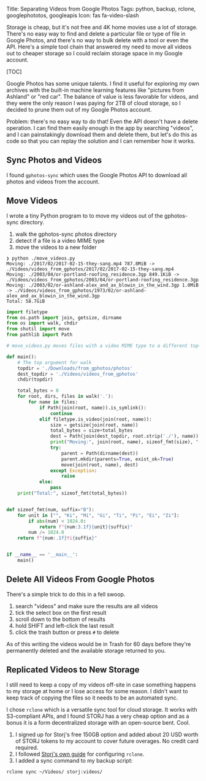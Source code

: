 Title: Separating Videos from Google Photos
Tags: python, backup, rclone, googlephototos, googleapis
Icon: fas fa-video-slash

Storage is cheap, but it's not free and 4K home movies use a lot of storage. There's no easy way to find and delete a particular file or type of file in Google Photos, and there's no way to bulk delete with a tool or even the API. Here's a simple tool chain that answered my need to move all videos out to cheaper storage so I could reclaim storage space in my Google account.

[TOC]

Google Photos has some unique talents. I find it useful for exploring my own archives with the built-in machine learning features like "pictures from Ashland" or "red car". The balance of value is less favorable for videos, and they were the only reason I was paying for 2TB of cloud storage, so I decided to prune them out of my Google Photos account.

Problem: there's no easy way to do that! Even the API doesn't have a delete operation. I can find them easily enough in the app by searching "videos", and I can painstakingly download them and delete them, but let's do this as code so that you can replay the solution and I can remember how it works.

## Sync Photos and Videos

I found `gphotos-sync` which uses the Google Photos API to download all photos and videos from the account.

## Move Videos

I wrote a tiny Python program to to move my videos out of the gphotos-sync directory.

1. walk the gphotos-sync photos directory
1. detect if a file is a video MIME type
1. move the videos to a new folder

```shell
❯ python ./move_videos.py
Moving: ./2017/02/2017-02-15-they-sang.mp4 787.8MiB -> ./Videos/videos_from_gphotos/2017/02/2017-02-15-they-sang.mp4
Moving: ./2003/04/or-portland-roofing_residence.3gp 849.1KiB -> ./Videos/videos_from_gphotos/2003/04/or-portland-roofing_residence.3gp
Moving: ./2003/02/or-ashland-alex_and_ax_blowin_in_the_wind.3gp 1.0MiB -> ./Videos/videos_from_gphotos/1973/02/or-ashland-alex_and_ax_blowin_in_the_wind.3gp
Total: 58.7GiB
```

```python
import filetype
from os.path import join, getsize, dirname
from os import walk, chdir
from shutil import move
from pathlib import Path

# move_videos.py moves files with a video MIME type to a different top-level directory with the same directory structure

def main():
    # The top argument for walk
    topdir = './Downloads/from_gphotos/photos'
    dest_topdir = './Videos/videos_from_gphotos'
    chdir(topdir)

    total_bytes = 0
    for root, dirs, files in walk('.'):
        for name in files:
            if Path(join(root, name)).is_symlink():
                continue
            elif filetype.is_video(join(root, name)):
                size = getsize(join(root, name))
                total_bytes = size+total_bytes
                dest = Path(join(dest_topdir, root.strip('./'), name))
                print("Moving:", join(root, name), sizeof_fmt(size), "->", dest)
                try:
                    parent = Path(dirname(dest))
                    parent.mkdir(parents=True, exist_ok=True)
                    move(join(root, name), dest)
                except Exception:
                    raise
            else:
                pass
    print("Total:", sizeof_fmt(total_bytes))


def sizeof_fmt(num, suffix="B"):
    for unit in ["", "Ki", "Mi", "Gi", "Ti", "Pi", "Ei", "Zi"]:
        if abs(num) < 1024.0:
            return f"{num:3.1f}{unit}{suffix}"
        num /= 1024.0
    return f"{num:.1f}Yi{suffix}"


if __name__ == '__main__':
    main()
```

## Delete All Videos From Google Photos

There's a simple trick to do this in a fell swoop.

1. search "videos" and make sure the results are all videos
1. tick the select box on the first result
1. scroll down to the bottom of results
1. hold SHIFT and left-click the last result
1. click the trash button or press `#` to delete

As of this writing the videos would be in Trash for 60 days before they're permanently deleted and the available storage returned to you.

## Replicated Videos to New Storage

I still need to keep a copy of my videos off-site in case something happens to my storage at home or I lose access for some reason. I didn't want to keep track of copying the files so it needs to be an automated sync.

I chose `rclone` which is a versatile sync tool for cloud storage. It works with S3-compliant APIs, and I found STORJ has a very cheap option and as a bonus it is a form decentralized storage with an open-source bent. Cool.

1. I signed up for Storj's free 150GB option and added about 20 USD worth of STORJ tokens to my account to cover future overages. No credit card required.
1. I followed [Storj's own guide](https://docs.storj.io/dcs/how-tos/sync-files-with-rclone/rclone-with-native-integration/) for configuring `rclone`.
1. I added a sync command to my backup script:

```bash
rclone sync ~/Videos/ storj:videos/
```
